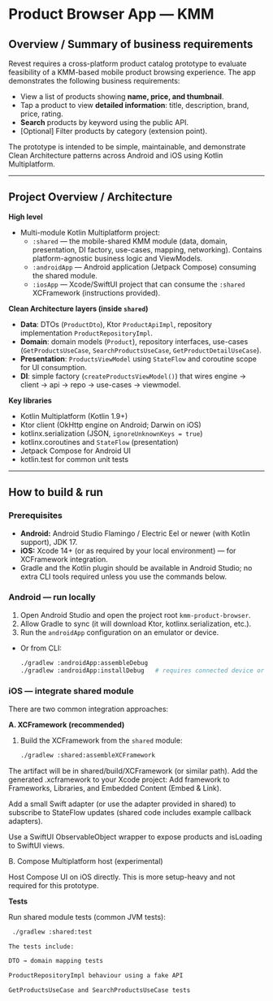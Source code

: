 # Product Browser App — KMM

## Overview / Summary of business requirements
Revest requires a cross-platform product catalog prototype to evaluate feasibility of a KMM-based mobile product browsing experience. The app demonstrates the following business requirements:

- View a list of products showing **name, price, and thumbnail**.
- Tap a product to view **detailed information**: title, description, brand, price, rating.
- **Search** products by keyword using the public API.
- [Optional] Filter products by category (extension point).

The prototype is intended to be simple, maintainable, and demonstrate Clean Architecture patterns across Android and iOS using Kotlin Multiplatform.

---

## Project Overview / Architecture

**High level**
- Multi-module Kotlin Multiplatform project:
  - `:shared` — the mobile-shared KMM module (data, domain, presentation, DI factory, use-cases, mapping, networking). Contains platform-agnostic business logic and ViewModels.
  - `:androidApp` — Android application (Jetpack Compose) consuming the shared module.
  - `:iosApp` — Xcode/SwiftUI project that can consume the `:shared` XCFramework (instructions provided).

**Clean Architecture layers (inside `shared`)**
- **Data**: DTOs (`ProductDto`), Ktor `ProductApiImpl`, repository implementation `ProductRepositoryImpl`.
- **Domain**: domain models (`Product`), repository interfaces, use-cases (`GetProductsUseCase`, `SearchProductsUseCase`, `GetProductDetailUseCase`).
- **Presentation**: `ProductsViewModel` using `StateFlow` and coroutine scope for UI consumption.
- **DI**: simple factory (`createProductsViewModel()`) that wires engine → client → api → repo → use-cases → viewmodel.

**Key libraries**
- Kotlin Multiplatform (Kotlin 1.9+)
- Ktor client (OkHttp engine on Android; Darwin on iOS)
- kotlinx.serialization (JSON, `ignoreUnknownKeys = true`)
- kotlinx.coroutines and `StateFlow` (presentation)
- Jetpack Compose for Android UI
- kotlin.test for common unit tests

---

## How to build & run

### Prerequisites
- **Android:** Android Studio Flamingo / Electric Eel or newer (with Kotlin support), JDK 17.
- **iOS:** Xcode 14+ (or as required by your local environment) — for XCFramework integration.
- Gradle and the Kotlin plugin should be available in Android Studio; no extra CLI tools required unless you use the commands below.

### Android — run locally
1. Open Android Studio and open the project root `kmm-product-browser`.
2. Allow Gradle to sync (it will download Ktor, kotlinx.serialization, etc.).
3. Run the `androidApp` configuration on an emulator or device.
  - Or from CLI:
    ```bash
    ./gradlew :androidApp:assembleDebug
    ./gradlew :androidApp:installDebug   # requires connected device or emulator
    ```

### iOS — integrate shared module
There are two common integration approaches:

**A. XCFramework (recommended)**
1. Build the XCFramework from the `shared` module:
   ```bash
   ./gradlew :shared:assembleXCFramework

The artifact will be in shared/build/XCFramework (or similar path). Add the generated .xcframework to your Xcode project:
Add framework to Frameworks, Libraries, and Embedded Content (Embed & Link).

Add a small Swift adapter (or use the adapter provided in shared) to subscribe to StateFlow updates (shared code includes example callback adapters).

Use a SwiftUI ObservableObject wrapper to expose products and isLoading to SwiftUI views.

B. Compose Multiplatform host (experimental)

Host Compose UI on iOS directly. This is more setup-heavy and not required for this prototype.

**Tests**

Run shared module tests (common JVM tests):
   ```bash
    ./gradlew :shared:test

The tests include:

DTO → domain mapping tests

ProductRepositoryImpl behaviour using a fake API

GetProductsUseCase and SearchProductsUseCase tests